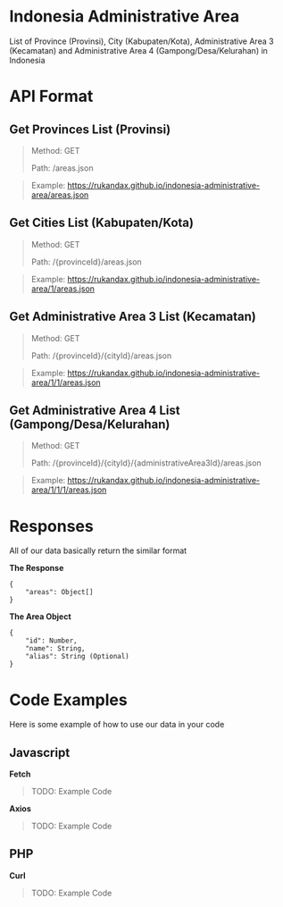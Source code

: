# Indonesia Administrative Area

List of Province (Provinsi), City (Kabupaten/Kota), Administrative Area 3 (Kecamatan) and Administrative Area 4 (Gampong/Desa/Kelurahan) in Indonesia

# API Format

## Get Provinces List (Provinsi)

> Method: GET
>
> Path: /areas.json

> Example: https://rukandax.github.io/indonesia-administrative-area/areas.json

## Get Cities List (Kabupaten/Kota)

> Method: GET
>
> Path: /{provinceId}/areas.json

> Example: https://rukandax.github.io/indonesia-administrative-area/1/areas.json

## Get Administrative Area 3 List (Kecamatan)

> Method: GET
>
> Path: /{provinceId}/{cityId}/areas.json

> Example: https://rukandax.github.io/indonesia-administrative-area/1/1/areas.json

## Get Administrative Area 4 List (Gampong/Desa/Kelurahan)

> Method: GET
>
> Path: /{provinceId}/{cityId}/{administrativeArea3Id}/areas.json

> Example: https://rukandax.github.io/indonesia-administrative-area/1/1/1/areas.json

# Responses

All of our data basically return the similar format

**The Response**

```
{
    "areas": Object[]
}
```

**The Area Object**

```
{
    "id": Number,
    "name": String,
    "alias": String (Optional)
}
```

# Code Examples

Here is some example of how to use our data in your code

## Javascript

**Fetch**

> TODO: Example Code

**Axios**

> TODO: Example Code

## PHP

**Curl**

> TODO: Example Code